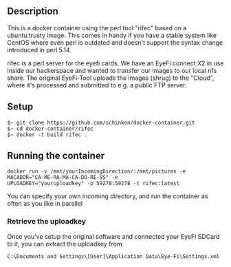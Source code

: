 ## Description

This is a docker container using the perl tool "rifec" based on a ubuntu:trusty image. This comes in handy if you have a stable system like CentOS where even perl is outdated and doesn't support the syntax change introduced in perl 5.14

rifec is a perl server for the eyefi cards. We have an EyeFi connect X2 in use inside our hackerspace and wanted to transfer our images to our local nfs share. The original EyeFi-Tool uploads the images (shrug) to the "Cloud", where it's processed and submitted to e.g. a public FTP server. 

## Setup

```
$~ git clone https://github.com/schinken/docker-container.git
$~ cd docker-container/rifec
$~ docker -t build rifec .
```

## Running the container

```
docker run -v /mnt/yourIncomingDirection/:/mnt/pictures -e
MACADDR="CA-ME-RA-MA-CA-DD-RE-SS" -e
UPLOADKEY="youruploadkey" -p 59278:59278 -t rifec:latest
```

You can specify your own incoming directory, and run the container as often as you like in parallel


### Retrieve the uploadkey

Once you've setup the original software and connected your EyeFi SDCard to it, you can extract the uploadkey from 

```
C:\Documents and Settings\[User]\Application Data\Eye-Fi\Settings.xml
```


